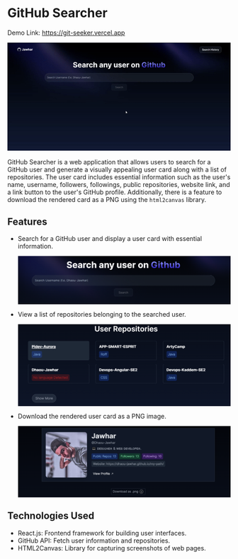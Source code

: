 # GitHub Searcher
Demo Link: https://git-seeker.vercel.app

<a href="https://git-seeker.vercel.app" >
    <img src="https://github.com/Dhaou-Jawhar/GitSeeker/blob/master/public/Readme/demo.gif" alt="Logo" style="text-align: center;"/>
  </a>
  
GitHub Searcher is a web application that allows users to search for a GitHub user and generate a visually appealing user card along with a list of repositories. The user card includes essential information such as the user's name, username, followers, followings, public repositories, website link, and a link button to the user's GitHub profile. Additionally, there is a feature to download the rendered card as a PNG using the `html2canvas` library.

## Features

- Search for a GitHub user and display a user card with essential information.

  <a href="https://git-seeker.vercel.app">
    <img src="https://github.com/Dhaou-Jawhar/GitSeeker/blob/master/public/Readme/Search.png" alt="Logo" align="center" />
  </a>

- View a list of repositories belonging to the searched user.

  <a href="https://git-seeker.vercel.app">
    <img src="https://github.com/Dhaou-Jawhar/GitSeeker/blob/master/public/Readme/Repo.png" alt="Logo" align="center" />
  </a>

- Download the rendered user card as a PNG image.

  <a href="https://git-seeker.vercel.app">
    <img src="https://github.com/Dhaou-Jawhar/GitSeeker/blob/master/public/Readme/screenshot.png" alt="Logo" align="center" />
  </a>

## Technologies Used

- React.js: Frontend framework for building user interfaces.
- GitHub API: Fetch user information and repositories.
- HTML2Canvas: Library for capturing screenshots of web pages.

